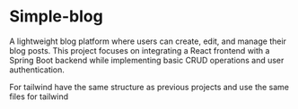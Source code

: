 # Simple-blog
A lightweight blog platform where users can create, edit, and manage their blog posts. This project focuses on integrating a React frontend with a Spring Boot backend while implementing basic CRUD operations and user authentication.


For tailwind
have the same structure as previous projects and use the same files for tailwind
